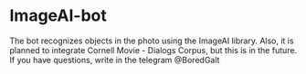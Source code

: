 # ImageAI-bot
The bot recognizes objects in the photo using the ImageAI library. 
Also, it is planned to integrate Cornell Movie - Dialogs Corpus, but this is in the future. 
If you have questions, write in the telegram @BoredGalt
